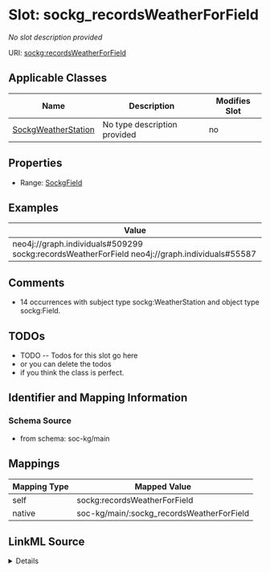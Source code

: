 

# Slot: sockg_recordsWeatherForField


_No slot description provided_





URI: [sockg:recordsWeatherForField](http://www.semanticweb.org/sockg/ontologies/2024/0/soil-carbon-ontology/recordsWeatherForField)



<!-- no inheritance hierarchy -->





## Applicable Classes

| Name | Description | Modifies Slot |
| --- | --- | --- |
| [SockgWeatherStation](../classes/SockgWeatherStation.md) | No type description provided |  no  |







## Properties

* Range: [SockgField](../classes/SockgField.md)






## Examples

| Value |
| --- |
| neo4j://graph.individuals#509299 sockg:recordsWeatherForField neo4j://graph.individuals#55587 |

## Comments

* 14 occurrences with subject type sockg:WeatherStation and object type sockg:Field.

## TODOs

* TODO -- Todos for this slot go here
* or you can delete the todos
* if you think the class is perfect.

## Identifier and Mapping Information







### Schema Source


* from schema: soc-kg/main




## Mappings

| Mapping Type | Mapped Value |
| ---  | ---  |
| self | sockg:recordsWeatherForField |
| native | soc-kg/main/:sockg_recordsWeatherForField |




## LinkML Source

<details>
```yaml
name: sockg_recordsWeatherForField
description: No slot description provided
todos:
- TODO -- Todos for this slot go here
- or you can delete the todos
- if you think the class is perfect.
comments:
- 14 occurrences with subject type sockg:WeatherStation and object type sockg:Field.
examples:
- value: neo4j://graph.individuals#509299 sockg:recordsWeatherForField neo4j://graph.individuals#55587
from_schema: soc-kg/main
rank: 1000
slot_uri: sockg:recordsWeatherForField
alias: sockg_recordsWeatherForField
domain_of:
- sockg_WeatherStation
range: sockg_Field

```
</details>
